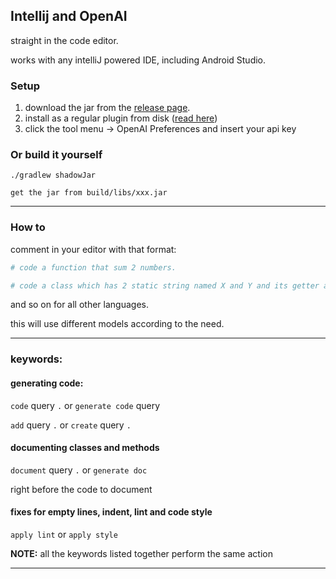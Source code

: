 ## Intellij and OpenAI

straight in the code editor. 

works with any intelliJ powered IDE, including Android Studio.

### Setup

1) download the jar from the [release page](https://github.com/iGio90/IntelliJ-OpenAI/releases).
2) install as a regular plugin from disk ([read here](https://www.jetbrains.com/help/idea/managing-plugins.html#install_plugin_from_disk))
3) click the tool menu -> OpenAI Preferences and insert your api key

### Or build it yourself

```
./gradlew shadowJar

get the jar from build/libs/xxx.jar
```

----

### How to

comment in your editor with that format:

```python
# code a function that sum 2 numbers.

# code a class which has 2 static string named X and Y and its getter and setters.
```


and so on for all other languages. 

this will use different models according to the need.

----

### keywords:

#### generating code:
``code`` query ``.`` or ``generate code`` query

``add`` query ``.`` or ``create`` query ``.``

#### documenting classes and methods 
``document`` query ``.`` or ```generate doc``` 

right before the code to document

#### fixes for empty lines, indent, lint and code style
``apply lint`` or ``apply style`` 

**NOTE:** all the keywords listed together perform the same action

----
